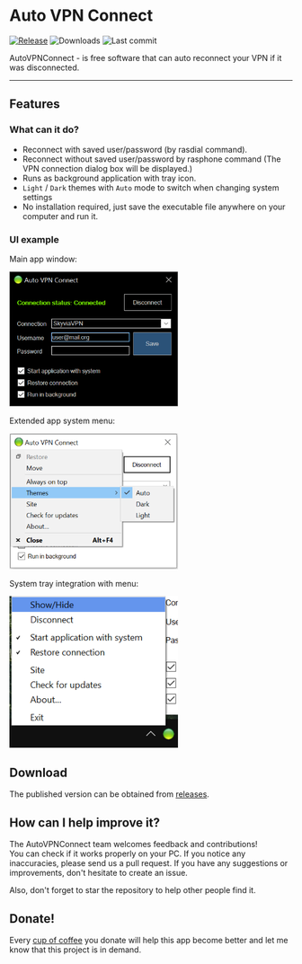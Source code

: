 # Auto VPN Connect
[![Release](https://img.shields.io/github/v/release/sergiye/AutoVPNConnect)](https://github.com/sergiye/AutoVPNConnect/releases/latest)
![Downloads](https://img.shields.io/github/downloads/sergiye/AutoVPNConnect/total?color=ff4f42)
![Last commit](https://img.shields.io/github/last-commit/sergiye/AutoVPNConnect?color=00AD00)

AutoVPNConnect - is free software that can auto reconnect your VPN if it was disconnected.

----

## Features

### What can it do?

 - Reconnect with saved user/password (by rasdial command).
 - Reconnect without saved user/password by rasphone command (The VPN connection dialog box will be displayed.)
 - Runs as background application with tray icon.
 - `Light` / `Dark` themes with `Auto` mode to switch when changing system settings
 - No installation required, just save the executable file anywhere on your computer and run it.
 

### UI example 

Main app window:

[<img src="https://github.com/sergiye/AutoVPNConnect/raw/master/preview.png" alt="Preview" width="300"/>](https://raw.githubusercontent.com/sergiye/AutoVPNConnect/master/preview.png)

Extended app system menu:

[<img src="https://github.com/sergiye/AutoVPNConnect/raw/master/sysMenu.png" alt="Preview" width="300"/>](https://raw.githubusercontent.com/sergiye/AutoVPNConnect/master/sysMenu.png)

System tray integration with menu:

[<img src="https://github.com/sergiye/AutoVPNConnect/raw/master/sysTray.png" alt="Preview" width="300"/>](https://raw.githubusercontent.com/sergiye/AutoVPNConnect/master/sysTray.png)

## Download

The published version can be obtained from [releases](https://github.com/sergiye/AutoVPNConnect/releases).

## How can I help improve it?
The AutoVPNConnect team welcomes feedback and contributions!<br/>
You can check if it works properly on your PC. If you notice any inaccuracies, please send us a pull request. 
If you have any suggestions or improvements, don't hesitate to create an issue.

Also, don't forget to star the repository to help other people find it.

## Donate!
Every [cup of coffee](https://patreon.com/SergiyE) you donate will help this app become better and let me know that this project is in demand.
